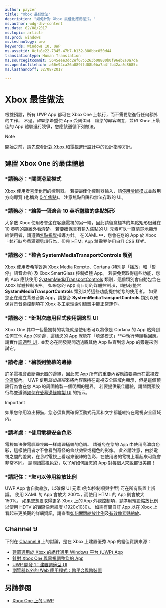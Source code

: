 ```yaml
---
author: payzer
title: "Xbox 最佳做法"
description: "如何針對 Xbox 最佳化應用程式。"
ms.author: wdg-dev-content
ms.date: 02/08/2017
ms.topic: article
ms.prod: windows
ms.technology: uwp
keywords: Windows 10, UWP
ms.assetid: 0cfa8e22-7345-47b7-b132-880bbc050d44
translationtype: Human Translation
ms.sourcegitcommit: 5645eee3dc2ef67b5263b08800b0f96eb8a0a7da
ms.openlocfilehash: a66e94ca26a089ffd08b0ba7a4ffb42aa5d8685c
ms.lasthandoff: 02/08/2017

---
```


# <a name="xbox-best-practices"></a>Xbox 最佳做法
根據預設，所有 UWP App 都可在 Xbox One 上執行，而不需要您進行任何額外的工作。 不過，如果您希望使 App 受到注目、讓您的顧客滿意，並和 Xbox 上最佳的 App 體驗進行競爭，您應該遵循下列做法。
  > [!NOTE]
  > 開始之前，請先查看[針對 Xbox 和電視進行設計](../input-and-devices/designing-for-tv.md)中的設計指導方針。   

## <a name="to-build-the-best-experiences-for-xbox-one"></a>建置 Xbox One 的最佳體驗

### <a name="do-turn-off-mouse-mode"></a>*請務必：*關閉滑鼠模式
Xbox 使用者喜愛他們的控制器。 若要最佳化控制器輸入，請[停用滑鼠模式](how-to-disable-mouse-mode.md)並啟用方向導覽 (也稱為 [X-Y 焦點](../input-and-devices/designing-for-tv.md#xy-focus-navigation-and-interaction))。 注意焦點陷阱和無法存取的 UI。

### <a name="do-draw-a-focus-rectangle-that-is-appropriate-for-a-10-foot-experience"></a>*請務必：*繪製一個適合 10 英呎體驗的焦點矩形
大多數 Xbox 使用者會坐在客廳電視的另一端，因此請留意標準的焦點矩形很難在 10 英呎的距離外看清楚。 若要確保具有輸入焦點的 UI 元素可以一直清楚地顯示給使用者，請遵循[焦點視覺](../input-and-devices/designing-for-tv.md#focus-visual)指導方針。 在 XAML 中，您會在您的 App 於 Xbox 上執行時免費獲得這項行為，但是 HTML App 將需要使用自訂 CSS 樣式。

###    <a name="do-integrate-with-the-systemmediatransportcontrols-class"></a>*請務必：*整合 SystemMediaTransportControls 類別 
Xbox 使用者希望透過 Xbox Media Remote、Cortana (特別是「播放」和「暫停」語音命令) 及 Xbox SmartGlass 控制媒體 App。 若要免費取得這些功能，您的 App 應該使用 [SystemMediaTransportControls](https://msdn.microsoft.com/en-us/library/windows/apps/windows.media.systemmediatransportcontrols.aspx) 類別，這個類別會自動包含在 Xbox 媒體控制項中。 如果您的 App 有自訂的媒體控制項，請務必整合 **SystemMediaTransportControls** 類別以將這些功能提供給您的使用者。 如果您正在建立背景音樂 App，請整合 **SystemMediaTransportControls** 類別以確保背景音樂控制項在 Xbox 多工處理索引標籤中能正常運作。

### <a name="do-use-adaptive-ui-to-account-for-snapped-apps"></a>*請務必：*針對次應用程式使用調適型 UI
Xbox One 其中一個最獨特的功能就是使用者可以將像是 Cortana 的 App 貼齊到任何其他 App 的旁邊，這樣您的 App 就能在「填滿模式」**中執行時順暢回應。 請實作[調適型 UI](../get-started/universal-application-platform-guide.md#design-adaptive-ui-with-adaptive-panels)，並務必在開發期間透過將其他 App 貼齊到您 App 的旁邊來測試它。

### <a name="consider-draw-to-the-edge-of-the-screen"></a>*請考慮︰*繪製到螢幕的邊緣
許多電視會截斷顯示器的邊緣，因此您 App 所有的重要內容應該要顯示在[電視安全區域](../input-and-devices/designing-for-tv.md#tv-safe-area)內。 UWP 使用*溢出掃描*來將內容保持在電視安全區域內顯示，但是這個預設行為會在您 App 的周圍繪製一個明顯的邊界。 若要提供最佳體驗，請關閉預設行為並遵循[如何在螢幕邊緣繪製 UI](turn-off-overscan.md) 的指示。
> [!IMPORTANT]
  > 如果您停用溢出掃描，您必須負責確保互動式元素和文字都能維持在電視安全區域內。 

###    <a name="consider-use-tv-safe-colors"></a>*請考慮︰*使用電視安全色彩 
電視無法像電腦監視器一樣處理極端的色調。 請避免在您的 App 中使用高濃度色彩，這樣使用者才不會看到奇怪的條狀效果或褪色的影像。 此外請注意，由於電視之間的差異，在*您的*電視上看起來很棒的色彩，在使用者的電視上看起來可能會非常不同。 請閱讀[電視色彩](../input-and-devices/designing-for-tv.md#colors)，以了解如何讓您的 App 對每個人來說都很美觀！

### <a name="remember-you-can-disable-scaling"></a>*請記住：*您可以停用縮放比例
UWP App 會自動縮放，以確保 UI 元素 (例如控制項與字型) 可在所有裝置上辨識。 使用 XAML 的 App 會放大 200%，而使用 HTML 的 App 則會放大 150%。 如果您想要取得更多 Xbox 上的 App 外觀控制項，請停用預設縮放比例以使用 HDTV 的實際像素維度 (1920x1080)。 如需有關自訂 App 以在 Xbox 上看起來更美觀的詳細資訊，請查看[如何關閉縮放比例](disable-scaling.md)及[有效像素與縮放](../layout/design-and-ui-intro.md#effective-pixels-and-scaling)。

## <a name="channel-9"></a>Channel 9
下列在 [Channel 9](https://channel9.msdn.com/) 上的討論，是在 Xbox 上建置優秀 App 的絕佳資訊來源：

- [建置適用於 Xbox 的絕佳通用 Windows 平台 (UWP) App](https://channel9.msdn.com/Events/Build/2016/B883)
- [針對 Xbox One 與電視調整您的 App](https://channel9.msdn.com/Events/Build/2016/T651-R1)
- [UWP 開發 1：建置調適型 UI](https://channel9.msdn.com/Events/Build/2016/L724-R1)
- [瀏覽器以外的 Web 應用程式：跨平台與跨裝置](https://channel9.msdn.com/Events/Build/2016/B888)


## <a name="see-also"></a>另請參閱
- [Xbox One 上的 UWP](index.md)



